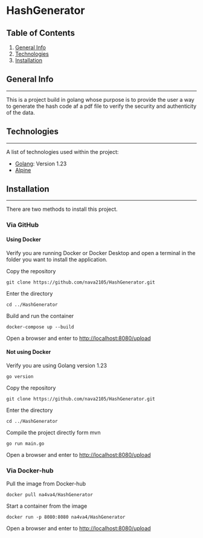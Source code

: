 # HashGenerator
## Table of Contents
1. [General Info](#general-info)
2. [Technologies](#technologies)
3. [Installation](#installation)
## General Info
***
This is a project build in golang whose purpose is to provide the user a way to generate the hash code af a pdf file to verify the security and authenticity of the data.
## Technologies
***
A list of technologies used within the project:
* [Golang](https://go.dev): Version 1.23
* [Alpine](https://alpinelinux.org)
## Installation
***
There are two methods to install this project.
### Via GitHub
#### Using Docker
Verify you are running Docker or Docker Desktop and open a terminal in the folder you want to install the application.

Copy the repository
```
git clone https://github.com/nava2105/HashGenerator.git
```
Enter the directory
```
cd ../HashGenerator
```
Build and run the container
```
docker-compose up --build
```
Open a browser and enter to
[http://localhost:8080/upload](http://localhost:8080/upload)
#### Not using Docker
Verify you are using Golang version 1.23 
```
go version
```
Copy the repository
```
git clone https://github.com/nava2105/HashGenerator.git
```
Enter the directory
```
cd ../HashGenerator
```
Compile the project directly form mvn
```
go run main.go
```
Open a browser and enter to
[http://localhost:8080/upload](http://localhost:8080/upload)
### Via Docker-hub
Pull the image from Docker-hub
```
docker pull na4va4/HashGenerator
```
Start a container from the image
```
docker run -p 8080:8080 na4va4/HashGenerator
```
Open a browser and enter to
[http://localhost:8080/upload](http://localhost:8080/upload)
